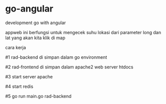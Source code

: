 # go-angular

development go with angular

appweb ini berfungsi untuk mengecek suhu lokasi dari parameter long dan lat yang akan kita klik di map

cara kerja 

#1 rad-backend di simpan dalam go environment

#2 rad-frontend di simpan dalam apache2 web server htdocs

#3 start server apache

#4 start redis

#5 go run main.go rad-backend
